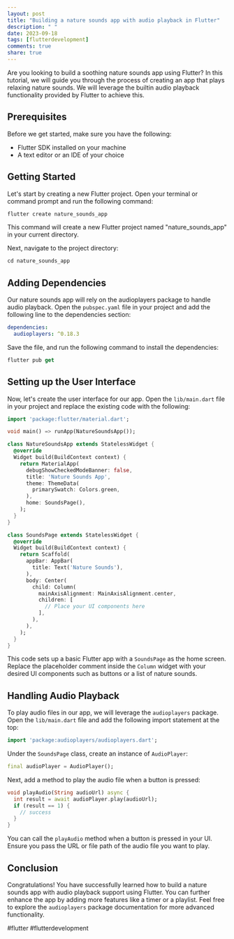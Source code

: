 ```yaml
---
layout: post
title: "Building a nature sounds app with audio playback in Flutter"
description: " "
date: 2023-09-18
tags: [flutterdevelopment]
comments: true
share: true
---
```


Are you looking to build a soothing nature sounds app using Flutter? In this tutorial, we will guide you through the process of creating an app that plays relaxing nature sounds. We will leverage the builtin audio playback functionality provided by Flutter to achieve this.

## Prerequisites

Before we get started, make sure you have the following:

- Flutter SDK installed on your machine
- A text editor or an IDE of your choice

## Getting Started

Let's start by creating a new Flutter project. Open your terminal or command prompt and run the following command:

```dart
flutter create nature_sounds_app
```

This command will create a new Flutter project named "nature_sounds_app" in your current directory.

Next, navigate to the project directory:

```dart
cd nature_sounds_app
```

## Adding Dependencies

Our nature sounds app will rely on the audioplayers package to handle audio playback. Open the `pubspec.yaml` file in your project and add the following line to the dependencies section:

```yaml
dependencies:
  audioplayers: ^0.18.3
```

Save the file, and run the following command to install the dependencies:

```dart
flutter pub get
```

## Setting up the User Interface

Now, let's create the user interface for our app. Open the `lib/main.dart` file in your project and replace the existing code with the following:

```dart
import 'package:flutter/material.dart';

void main() => runApp(NatureSoundsApp());

class NatureSoundsApp extends StatelessWidget {
  @override
  Widget build(BuildContext context) {
    return MaterialApp(
      debugShowCheckedModeBanner: false,
      title: 'Nature Sounds App',
      theme: ThemeData(
        primarySwatch: Colors.green,
      ),
      home: SoundsPage(),
    );
  }
}

class SoundsPage extends StatelessWidget {
  @override
  Widget build(BuildContext context) {
    return Scaffold(
      appBar: AppBar(
        title: Text('Nature Sounds'),
      ),
      body: Center(
        child: Column(
          mainAxisAlignment: MainAxisAlignment.center,
          children: [
            // Place your UI components here
          ],
        ),
      ),
    );
  }
}
```

This code sets up a basic Flutter app with a `SoundsPage` as the home screen. Replace the placeholder comment inside the `Column` widget with your desired UI components such as buttons or a list of nature sounds.

## Handling Audio Playback

To play audio files in our app, we will leverage the `audioplayers` package. Open the `lib/main.dart` file and add the following import statement at the top:

```dart
import 'package:audioplayers/audioplayers.dart';
```

Under the `SoundsPage` class, create an instance of `AudioPlayer`:

```dart
final audioPlayer = AudioPlayer();
```

Next, add a method to play the audio file when a button is pressed:

```dart
void playAudio(String audioUrl) async {
  int result = await audioPlayer.play(audioUrl);
  if (result == 1) {
    // success
  }
}
```

You can call the `playAudio` method when a button is pressed in your UI. Ensure you pass the URL or file path of the audio file you want to play.

## Conclusion

Congratulations! You have successfully learned how to build a nature sounds app with audio playback support using Flutter. You can further enhance the app by adding more features like a timer or a playlist. Feel free to explore the `audioplayers` package documentation for more advanced functionality.

#flutter #flutterdevelopment